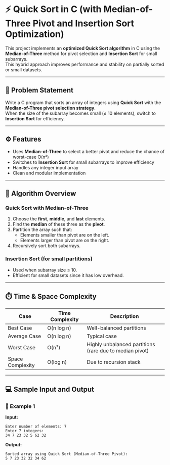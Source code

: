 # ⚡ Quick Sort in C (with Median-of-Three Pivot and Insertion Sort Optimization)

This project implements an **optimized Quick Sort algorithm** in C using the **Median-of-Three** method for pivot selection and **Insertion Sort** for small subarrays.  
This hybrid approach improves performance and stability on partially sorted or small datasets.

---

## 📘 Problem Statement

Write a C program that sorts an array of integers using **Quick Sort** with the **Median-of-Three pivot selection strategy**.  
When the size of the subarray becomes small (≤ 10 elements), switch to **Insertion Sort** for efficiency.

---

## ⚙️ Features

- Uses **Median-of-Three** to select a better pivot and reduce the chance of worst-case O(n²)
- Switches to **Insertion Sort** for small subarrays to improve efficiency
- Handles any integer input array
- Clean and modular implementation

---

## 🧠 Algorithm Overview

### **Quick Sort with Median-of-Three**
1. Choose the **first**, **middle**, and **last** elements.
2. Find the **median** of these three as the **pivot**.
3. Partition the array such that:
   - Elements smaller than pivot are on the left.
   - Elements larger than pivot are on the right.
4. Recursively sort both subarrays.

### **Insertion Sort (for small partitions)**
- Used when subarray size ≤ 10.
- Efficient for small datasets since it has low overhead.

---

## ⏱️ Time & Space Complexity

| Case | Time Complexity | Description |
|------|------------------|-------------|
| Best Case | O(n log n) | Well-balanced partitions |
| Average Case | O(n log n) | Typical case |
| Worst Case | O(n²) | Highly unbalanced partitions (rare due to median pivot) |
| Space Complexity | O(log n) | Due to recursion stack |

---

## 💻 Sample Input and Output

### 🧮 Example 1

**Input:**

    Enter number of elements: 7
    Enter 7 integers:
    34 7 23 32 5 62 32

**Output:**

    Sorted array using Quick Sort (Median-of-Three Pivot):
    5 7 23 32 32 34 62
